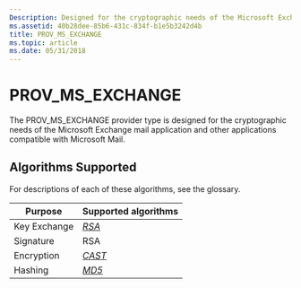 ```yaml
---
Description: Designed for the cryptographic needs of the Microsoft Exchange mail application and other applications compatible with Microsoft Mail.
ms.assetid: 40b28dee-85b6-431c-834f-b1e5b3242d4b
title: PROV_MS_EXCHANGE
ms.topic: article
ms.date: 05/31/2018
---
```


# PROV\_MS\_EXCHANGE

The PROV\_MS\_EXCHANGE provider type is designed for the cryptographic needs of the Microsoft Exchange mail application and other applications compatible with Microsoft Mail.

## Algorithms Supported

For descriptions of each of these algorithms, see the glossary.



| Purpose      | Supported algorithms                                           |
|--------------|----------------------------------------------------------------|
| Key Exchange | [*RSA*](../secgloss/r-gly.md)    |
| Signature    | RSA                                                            |
| Encryption   | [*CAST*](../secgloss/c-gly.md) |
| Hashing      | [*MD5*](../secgloss/m-gly.md)    |



 

 

 